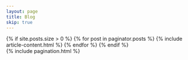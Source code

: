 ```yaml
---
layout: page
title: Blog
skip: true
---
```


<div class="container">
  <div class="row">
    {% if site.posts.size > 0 %}
      {% for post in paginator.posts %}
        {% include article-content.html %}
      {% endfor %}
    {% endif %}
  </div>
</div>
{% include pagination.html %}
